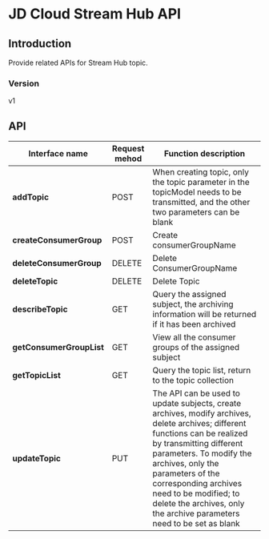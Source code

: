 # JD Cloud Stream Hub API


## Introduction
Provide related APIs for Stream Hub topic.


### Version
v1


## API
|Interface name|Request mehod|Function description|
|---|---|---|
|**addTopic**|POST|When creating topic, only the topic parameter in the topicModel needs to be transmitted, and the other two parameters can be blank|
|**createConsumerGroup**|POST|Create consumerGroupName|
|**deleteConsumerGroup**|DELETE|Delete ConsumerGroupName|
|**deleteTopic**|DELETE|Delete Topic|
|**describeTopic**|GET|Query the assigned subject, the archiving information will be returned if it has been archived|
|**getConsumerGroupList**|GET|View all the consumer groups of the assigned subject|
|**getTopicList**|GET|Query the topic list, return to the topic collection|
|**updateTopic**|PUT|The API can be used to update subjects, create archives, modify archives, delete archives; different functions can be realized by transmitting different parameters. To modify the archives, only the parameters of the corresponding archives need to be modified; to delete the archives, only the archive parameters need to be set as blank|
